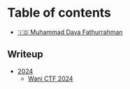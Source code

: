 # Table of contents

* [🇮🇩 Muhammad Dava Fathurrahman](README.md)

## Writeup

* [2024](writeup/2024/README.md)
  * [Wani CTF 2024](writeup/2024/wani-ctf-2024.md)
